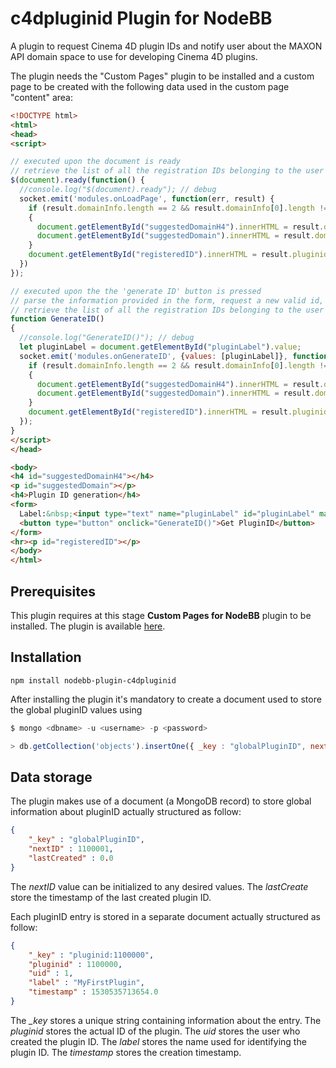 # c4dpluginid Plugin for NodeBB

A plugin to request Cinema 4D plugin IDs and notify user about the MAXON API domain space to use for developing Cinema 4D plugins. 

The plugin needs the "Custom Pages" plugin to be installed and a custom page to be created with the following data used in the custom page "content" area:

```html
<!DOCTYPE html>
<html>
<head>
<script>

// executed upon the document is ready
// retrieve the list of all the registration IDs belonging to the user and list them in the page
$(document).ready(function() {
  //console.log("$(document).ready"); // debug
  socket.emit('modules.onLoadPage', function(err, result) {
    if (result.domainInfo.length == 2 && result.domainInfo[0].length != 0)
    {
      document.getElementById("suggestedDomainH4").innerHTML = result.domainInfo[0];
      document.getElementById("suggestedDomain").innerHTML = result.domainInfo[1];
    }
    document.getElementById("registeredID").innerHTML = result.pluginidInfo;
  })
});

// executed upon the the 'generate ID' button is pressed
// parse the information provided in the form, request a new valid id, store it by updating the DB, 
// retrieve the list of all the registration IDs belonging to the user and  list them in the page
function GenerateID()
{
  //console.log("GenerateID()"); // debug
  let pluginLabel = document.getElementById("pluginLabel").value;
  socket.emit('modules.onGenerateID', {values: [pluginLabel]}, function(err, result) {
    if (result.domainInfo.length == 2 && result.domainInfo[0].length != 0)
    {
      document.getElementById("suggestedDomainH4").innerHTML = result.domainInfo[0];
      document.getElementById("suggestedDomain").innerHTML = result.domainInfo[1];
    }
    document.getElementById("registeredID").innerHTML = result.pluginidInfo;
  });
}
</script>
</head>

<body>
<h4 id="suggestedDomainH4"></h4>
<p id="suggestedDomain"></p>
<h4>Plugin ID generation</h4>
<form>
  Label:&nbsp;<input type="text" name="pluginLabel" id="pluginLabel" maxlength="256" />
  <button type="button" onclick="GenerateID()">Get PluginID</button>
</form>
<hr><p id="registeredID"></p>
</body>
</html>
```

## Prerequisites
This plugin requires at this stage **Custom Pages for NodeBB** plugin to be installed. The plugin is available [here](https://github.com/psychobunny/nodebb-plugin-custom-pages#readme).

## Installation

    npm install nodebb-plugin-c4dpluginid  

After installing the plugin it's mandatory to create a document used to store the global pluginID values using
```js
$ mongo <dbname> -u <username> -p <password>

> db.getCollection('objects').insertOne({ _key : "globalPluginID", nextID : NumberInt(<YourInitialValue>), lastCreated : 0.0})
```  

## Data storage
The plugin makes use of a document (a MongoDB record) to store global information about pluginID actually structured as follow:
```json
{
    "_key" : "globalPluginID",
    "nextID" : 1100001,
    "lastCreated" : 0.0
}
```
The *nextID*  value can be initialized to any desired values.
The *lastCreate* store the timestamp of the last created plugin ID.

Each pluginID entry is stored in a separate document actually structured as follow:
```json
{
    "_key" : "pluginid:1100000",
    "pluginid" : 1100000,
    "uid" : 1,
    "label" : "MyFirstPlugin",
    "timestamp" : 1530535713654.0
}
```
The *_key* stores a unique string containing information about the entry.
The *pluginid* stores the actual ID of the plugin.
The *uid* stores the user who created the plugin ID.
The *label* stores the name used for identifying the plugin ID.
The *timestamp* stores the creation timestamp.